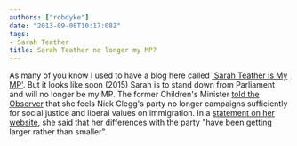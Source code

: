 ```yaml
---
authors: ["robdyke"]
date: "2013-09-08T10:17:08Z"
tags:
- Sarah Teather
title: Sarah Teather no longer my MP?
---
```

As many of you know I used to have a blog here called ['Sarah Teather is My MP'](http://robdyke.com/tags/sarah-teather/). But it looks like soon (2015) Sarah is to stand down from Parliament and will no longer be my MP. The former Children's Minister [told the Observer](http://www.theguardian.com/politics/2013/sep/07/sarah-teather) that she feels Nick Clegg's party no longer campaigns sufficiently for social justice and liberal values on immigration. In a [statement on her website](http://brentlibdems.org.uk/en/article/2013/719362/sarah-teather-statement-on-decision-not-to-stand-for-parliament-in-the-next-general-election), she said that her differences with the party "have been getting larger rather than smaller".